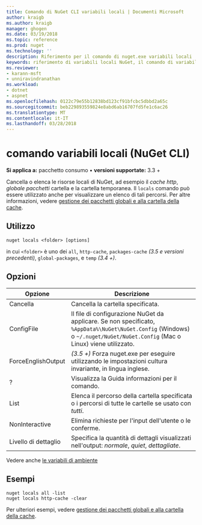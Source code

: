 ```yaml
---
title: Comando di NuGet CLI variabili locali | Documenti Microsoft
author: kraigb
ms.author: kraigb
manager: ghogen
ms.date: 03/19/2018
ms.topic: reference
ms.prod: nuget
ms.technology: ''
description: Riferimento per il comando di nuget.exe variabili locali
keywords: riferimento di variabili locali NuGet, il comando di variabili locali
ms.reviewer:
- karann-msft
- unniravindranathan
ms.workload:
- dotnet
- aspnet
ms.openlocfilehash: 0122c79e55b12838bd123cf91bfcbc5dbbd2a65c
ms.sourcegitcommit: beb229893559824e8abd6ab16707fd5fe1c6ac26
ms.translationtype: MT
ms.contentlocale: it-IT
ms.lasthandoff: 03/28/2018
---
```

# <a name="locals-command-nuget-cli"></a>comando variabili locali (NuGet CLI)

**Si applica a:** pacchetto consumo &bullet; **versioni supportate:** 3.3 +

Cancella o elenca le risorse locali di NuGet, ad esempio il *cache http*, *globale pacchetti* cartella e la cartella temporanea. Il `locals` comando può essere utilizzato anche per visualizzare un elenco di tali percorsi. Per altre informazioni, vedere [gestione dei pacchetti globali e alla cartella della cache](../consume-packages/managing-the-global-packages-and-cache-folders.md).

## <a name="usage"></a>Utilizzo

```cli
nuget locals <folder> [options]
```

in cui `<folder>` è uno dei `all`, `http-cache`, `packages-cache` *(3.5 e versioni precedenti)*, `global-packages`, e `temp` *(3.4 +)*.

## <a name="options"></a>Opzioni

| Opzione | Descrizione |
| --- | --- |
| Cancella | Cancella la cartella specificata. |
| ConfigFile | Il file di configurazione NuGet da applicare. Se non specificato, `%AppData%\NuGet\NuGet.Config` (Windows) o `~/.nuget/NuGet/NuGet.Config` (Mac o Linux) viene utilizzato.|
| ForceEnglishOutput | *(3.5 +)*  Forza nuget.exe per eseguire utilizzando le impostazioni cultura invariante, in lingua inglese. |
| ? | Visualizza la Guida informazioni per il comando. |
| List | Elenca il percorso della cartella specificata o i percorsi di tutte le cartelle se usato con *tutti*. |
| NonInteractive | Elimina richieste per l'input dell'utente o le conferme. |
| Livello di dettaglio | Specifica la quantità di dettagli visualizzati nell'output: *normale*, *quiet*, *dettagliate*. |

Vedere anche [le variabili di ambiente](cli-ref-environment-variables.md)

## <a name="examples"></a>Esempi

```cli
nuget locals all -list
nuget locals http-cache -clear
```

Per ulteriori esempi, vedere [gestione dei pacchetti globali e alla cartella della cache](../consume-packages/managing-the-global-packages-and-cache-folders.md).
